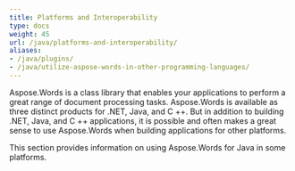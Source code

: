 ```yaml
---
title: Platforms and Interoperability
type: docs
weight: 45
url: /java/platforms-and-interoperability/
aliases: 
- /java/plugins/
- /java/utilize-aspose-words-in-other-programming-languages/
---
```


Aspose.Words is a class library that enables your applications to perform a great range of document processing tasks. Aspose.Words is available as three distinct products for .NET, Java, and C ++. But in addition to building .NET, Java, and C ++ applications, it is possible and often makes a great sense to use Aspose.Words when building applications for other platforms.

This section provides information on using Aspose.Words for Java in some platforms.

